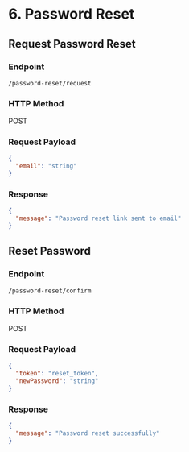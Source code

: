 
# 6. Password Reset
## Request Password Reset
### Endpoint
`/password-reset/request`

### HTTP Method
POST

### Request Payload
```json
{
  "email": "string"
}
```

### Response
```json
{
  "message": "Password reset link sent to email"
}
```

## Reset Password
### Endpoint
`/password-reset/confirm`

### HTTP Method
POST

### Request Payload
```json
{
  "token": "reset_token",
  "newPassword": "string"
}
```

### Response
```json
{
  "message": "Password reset successfully"
}
```
